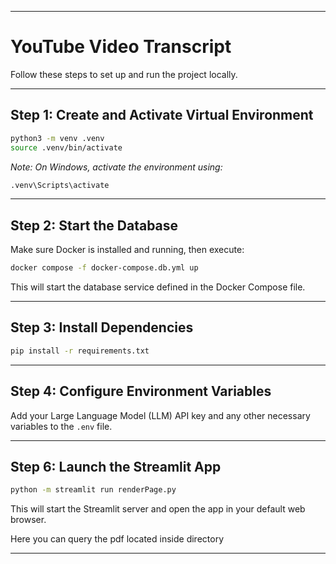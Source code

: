 
---

# YouTube Video Transcript

Follow these steps to set up and run the project locally.

---

## Step 1: Create and Activate Virtual Environment

```bash
python3 -m venv .venv
source .venv/bin/activate
```

*Note: On Windows, activate the environment using:*

```bash
.venv\Scripts\activate
```

---

## Step 2: Start the Database

Make sure Docker is installed and running, then execute:

```bash
docker compose -f docker-compose.db.yml up
```

This will start the database service defined in the Docker Compose file.

---

## Step 3: Install Dependencies

```bash
pip install -r requirements.txt
```

---

## Step 4: Configure Environment Variables

Add your Large Language Model (LLM) API key and any other necessary variables to the `.env` file.

---

## Step 6: Launch the Streamlit App

```bash
python -m streamlit run renderPage.py
```

This will start the Streamlit server and open the app in your default web browser.

Here you can query the pdf located inside directory

---